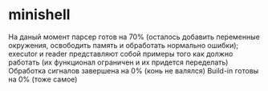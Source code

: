 # minishell

На даный момент парсер готов на 70% (осталось добавить переменные окружения, освободить память и обработать нормально ошибки);
executor и reader представляют собой примеры того как должно работать (их функционал ограничен и их придется переделать)
Обработка сигналов завершена на 0% (конь не валялся)
Build-in готовы на 0% (тоже самое)

